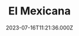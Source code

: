 ---
date: 2023-07-16T11:21:36.000Z
title: El Mexicana
latitude: 52.531722359092335
longitude: -0.3206785005122661
category: checkin
---